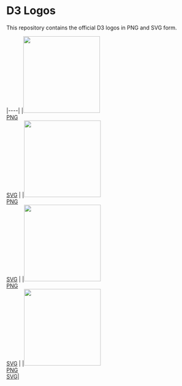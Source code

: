 # D3 Logos

This repository contains the official D3 logos in PNG and SVG form.

|----|
|<img src="https://raw.githubusercontent.com/d3/d3-logo/master/d3.png" width="200" height="200">        <br>[PNG](https://raw.githubusercontent.com/d3/d3-logo/master/d3.png)        <br>[SVG](https://raw.githubusercontent.com/d3/d3-logo/master/d3.svg)        |
|<img src="https://raw.githubusercontent.com/d3/d3-logo/master/d3-black.png" width="200" height="200">  <br>[PNG](https://raw.githubusercontent.com/d3/d3-logo/master/d3-black.png)  <br>[SVG](https://raw.githubusercontent.com/d3/d3-logo/master/d3-black.svg)  |
|<img src="https://raw.githubusercontent.com/d3/d3-logo/master/d3-white.png" width="200" height="200">  <br>[PNG](https://raw.githubusercontent.com/d3/d3-logo/master/d3-white.png)  <br>[SVG](https://raw.githubusercontent.com/d3/d3-logo/master/d3-white.svg)  |
|<img src="https://raw.githubusercontent.com/d3/d3-logo/master/d3-outline.png" width="200" height="200"><br>[PNG](https://raw.githubusercontent.com/d3/d3-logo/master/d3-outline.png)<br>[SVG](https://raw.githubusercontent.com/d3/d3-logo/master/d3-outline.svg)|
